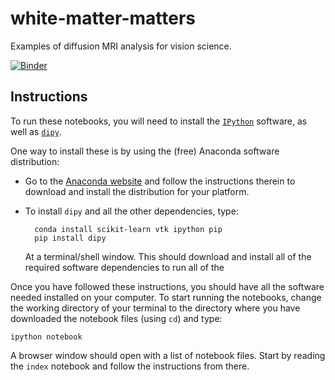 white-matter-matters
========================

Examples of diffusion MRI analysis for vision science.

[![Binder](http://mybinder.org/badge.svg)](http://mybinder.org/repo/arokem/white-matter-matters)

## Instructions

To run these notebooks, you will need to install the
[`IPython`](http://ipython.org) software, as well as [`dipy`](http://dipy.org).

One way to install these is by using the (free) Anaconda software distribution:

- Go to the [Anaconda website](http://continuum.io/downloads) and follow the
  instructions therein to download and install the distribution for your
  platform.

- To install `dipy` and all the other dependencies, type:

        conda install scikit-learn vtk ipython pip
        pip install dipy

   At a terminal/shell window. This should download and install all of the
   required software dependencies to run all of the

Once you have followed these instructions, you should have all the software
needed installed on your computer. To start running the notebooks, change the
working directory of your terminal to the directory where you have downloaded
the notebook files (using `cd`) and type:

    ipython notebook

A browser window should open with a list of notebook files. Start by reading
the `index` notebook and follow the instructions from there.

